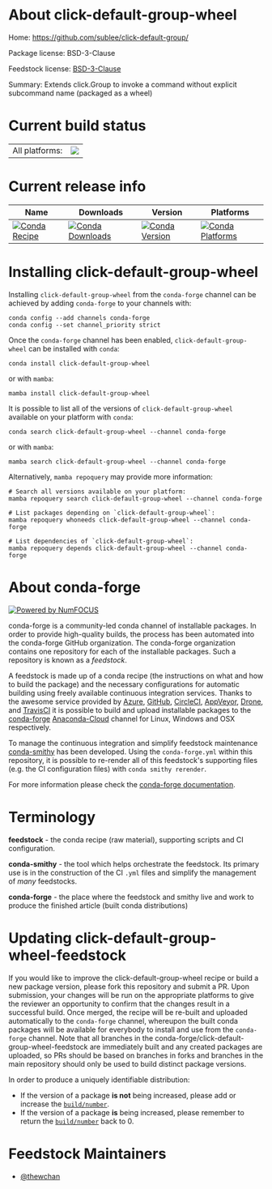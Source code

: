 About click-default-group-wheel
===============================

Home: https://github.com/sublee/click-default-group/

Package license: BSD-3-Clause

Feedstock license: [BSD-3-Clause](https://github.com/conda-forge/click-default-group-wheel-feedstock/blob/main/LICENSE.txt)

Summary: Extends click.Group to invoke a command without explicit subcommand name (packaged as a wheel)

Current build status
====================


<table><tr><td>All platforms:</td>
    <td>
      <a href="https://dev.azure.com/conda-forge/feedstock-builds/_build/latest?definitionId=16093&branchName=main">
        <img src="https://dev.azure.com/conda-forge/feedstock-builds/_apis/build/status/click-default-group-wheel-feedstock?branchName=main">
      </a>
    </td>
  </tr>
</table>

Current release info
====================

| Name | Downloads | Version | Platforms |
| --- | --- | --- | --- |
| [![Conda Recipe](https://img.shields.io/badge/recipe-click--default--group--wheel-green.svg)](https://anaconda.org/conda-forge/click-default-group-wheel) | [![Conda Downloads](https://img.shields.io/conda/dn/conda-forge/click-default-group-wheel.svg)](https://anaconda.org/conda-forge/click-default-group-wheel) | [![Conda Version](https://img.shields.io/conda/vn/conda-forge/click-default-group-wheel.svg)](https://anaconda.org/conda-forge/click-default-group-wheel) | [![Conda Platforms](https://img.shields.io/conda/pn/conda-forge/click-default-group-wheel.svg)](https://anaconda.org/conda-forge/click-default-group-wheel) |

Installing click-default-group-wheel
====================================

Installing `click-default-group-wheel` from the `conda-forge` channel can be achieved by adding `conda-forge` to your channels with:

```
conda config --add channels conda-forge
conda config --set channel_priority strict
```

Once the `conda-forge` channel has been enabled, `click-default-group-wheel` can be installed with `conda`:

```
conda install click-default-group-wheel
```

or with `mamba`:

```
mamba install click-default-group-wheel
```

It is possible to list all of the versions of `click-default-group-wheel` available on your platform with `conda`:

```
conda search click-default-group-wheel --channel conda-forge
```

or with `mamba`:

```
mamba search click-default-group-wheel --channel conda-forge
```

Alternatively, `mamba repoquery` may provide more information:

```
# Search all versions available on your platform:
mamba repoquery search click-default-group-wheel --channel conda-forge

# List packages depending on `click-default-group-wheel`:
mamba repoquery whoneeds click-default-group-wheel --channel conda-forge

# List dependencies of `click-default-group-wheel`:
mamba repoquery depends click-default-group-wheel --channel conda-forge
```


About conda-forge
=================

[![Powered by
NumFOCUS](https://img.shields.io/badge/powered%20by-NumFOCUS-orange.svg?style=flat&colorA=E1523D&colorB=007D8A)](https://numfocus.org)

conda-forge is a community-led conda channel of installable packages.
In order to provide high-quality builds, the process has been automated into the
conda-forge GitHub organization. The conda-forge organization contains one repository
for each of the installable packages. Such a repository is known as a *feedstock*.

A feedstock is made up of a conda recipe (the instructions on what and how to build
the package) and the necessary configurations for automatic building using freely
available continuous integration services. Thanks to the awesome service provided by
[Azure](https://azure.microsoft.com/en-us/services/devops/), [GitHub](https://github.com/),
[CircleCI](https://circleci.com/), [AppVeyor](https://www.appveyor.com/),
[Drone](https://cloud.drone.io/welcome), and [TravisCI](https://travis-ci.com/)
it is possible to build and upload installable packages to the
[conda-forge](https://anaconda.org/conda-forge) [Anaconda-Cloud](https://anaconda.org/)
channel for Linux, Windows and OSX respectively.

To manage the continuous integration and simplify feedstock maintenance
[conda-smithy](https://github.com/conda-forge/conda-smithy) has been developed.
Using the ``conda-forge.yml`` within this repository, it is possible to re-render all of
this feedstock's supporting files (e.g. the CI configuration files) with ``conda smithy rerender``.

For more information please check the [conda-forge documentation](https://conda-forge.org/docs/).

Terminology
===========

**feedstock** - the conda recipe (raw material), supporting scripts and CI configuration.

**conda-smithy** - the tool which helps orchestrate the feedstock.
                   Its primary use is in the construction of the CI ``.yml`` files
                   and simplify the management of *many* feedstocks.

**conda-forge** - the place where the feedstock and smithy live and work to
                  produce the finished article (built conda distributions)


Updating click-default-group-wheel-feedstock
============================================

If you would like to improve the click-default-group-wheel recipe or build a new
package version, please fork this repository and submit a PR. Upon submission,
your changes will be run on the appropriate platforms to give the reviewer an
opportunity to confirm that the changes result in a successful build. Once
merged, the recipe will be re-built and uploaded automatically to the
`conda-forge` channel, whereupon the built conda packages will be available for
everybody to install and use from the `conda-forge` channel.
Note that all branches in the conda-forge/click-default-group-wheel-feedstock are
immediately built and any created packages are uploaded, so PRs should be based
on branches in forks and branches in the main repository should only be used to
build distinct package versions.

In order to produce a uniquely identifiable distribution:
 * If the version of a package **is not** being increased, please add or increase
   the [``build/number``](https://docs.conda.io/projects/conda-build/en/latest/resources/define-metadata.html#build-number-and-string).
 * If the version of a package **is** being increased, please remember to return
   the [``build/number``](https://docs.conda.io/projects/conda-build/en/latest/resources/define-metadata.html#build-number-and-string)
   back to 0.

Feedstock Maintainers
=====================

* [@thewchan](https://github.com/thewchan/)

